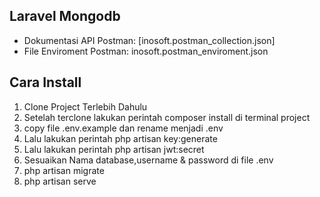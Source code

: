 ## Laravel Mongodb



- Dokumentasi API Postman: [inosoft.postman_collection.json]
- File Enviroment Postman: inosoft.postman_enviroment.json

## Cara Install
1. Clone Project Terlebih Dahulu
2. Setelah terclone lakukan perintah composer install di terminal project
3. copy file .env.example dan rename menjadi .env
4. Lalu lakukan perintah php artisan key:generate
5. Lalu lakukan perintah php artisan jwt:secret
6. Sesuaikan Nama database,username & password di file .env
7. php artisan migrate
8. php artisan serve
